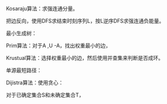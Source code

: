 Kosaraju算法：求强连通分量。

把边反向，使用DFS求结束时刻序列L，按L逆序DFS求强连通负能量。

最小生成树：

Prim算法：对于A ,U -A，找出权重最小的边，

Krustual算法：选择权重最小的边，然后使用并查集来判断是否成环。

单源最短路径：

Dijistra算法：使用贪心：

对于已确定集合S和未确定集合T，

